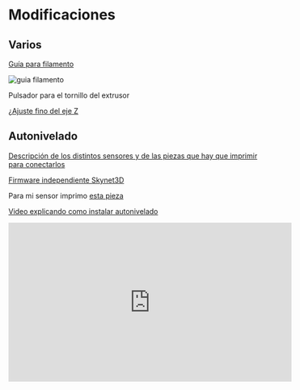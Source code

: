 # Modificaciones

## Varios

[Guía para filamento](http://www.thingiverse.com/thing:1764285/#files)

![guia filamento](http://thingiverse-production-new.s3.amazonaws.com/renders/d6/91/9a/66/5f/22bb11e05cc674a70000e7a5a304ac16_preview_featured.jpg)

Pulsador para el tornillo del extrusor

¿[Ajuste fino del eje Z](http://www.thingiverse.com/thing:1776429)

## Autonivelado

[Descripción de los distintos sensores y de las piezas que hay que imprimir para conectarlos](https://3dprint.wiki/reprap/anet/a8/improvement/autobedleveling)

[Firmware independiente Skynet3D](https://www.facebook.com/skynet3ddevelopment/)

Para mi sensor imprimo [esta pieza](https://www.thingiverse.com/thing:1751859/#files)

[Video explicando como instalar autonivelado](https://www.youtube.com/embed/uMQcnMVPcX4)

<iframe width="560" height="315" src="https://www.youtube.com/embed/uMQcnMVPcX4" frameborder="0" allowfullscreen></iframe>
